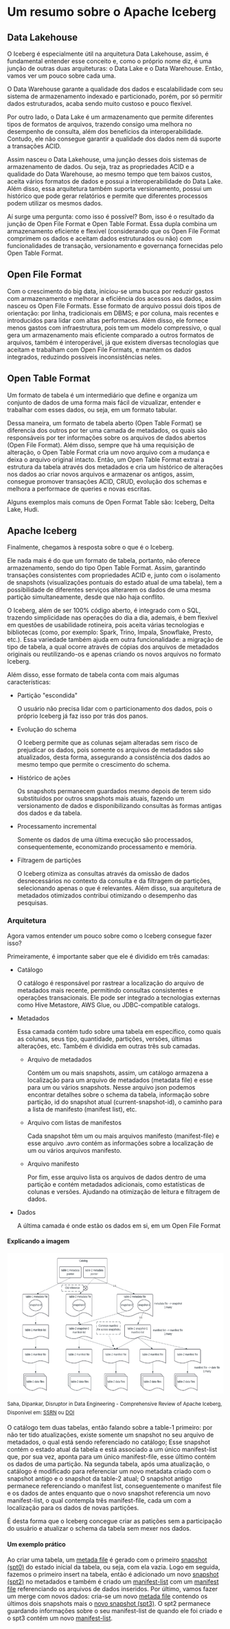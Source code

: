 <h1 align="left">Um resumo sobre o Apache Iceberg</h1>

<h2>Data Lakehouse</h2>

<p>O Iceberg é especialmente útil na arquitetura Data Lakehouse, assim, é fundamental entender esse conceito e, como o próprio nome diz, é uma junção de outras duas arquiteturas: o Data Lake e o Data Warehouse. Então, vamos ver um pouco sobre cada uma.</p>
<p>O Data Warehouse garante a qualidade dos dados e escalabilidade com seu sistema de armazenamento indexado e particionado, porém, por só permitir dados estruturados, acaba sendo muito custoso e pouco flexível.</p>
<p>Por outro lado, o Data Lake é um armazenamento que permite diferentes tipos de formatos de arquivos, trazendo consigo uma melhora no desempenho de consulta, além dos benefícios da interoperabilidade. Contudo, ele não consegue garantir a qualidade dos dados nem dá suporte a transações ACID.</p>
<p>Assim nasceu o Data Lakehouse, uma junção desses dois sistemas de armazenamento de dados. Ou seja, traz as propriedades ACID e a qualidade do Data Warehouse, ao mesmo tempo que tem baixos custos, aceita vários formatos de dados e possui a interoperabilidade do Data Lake. Além disso, essa arquitetura também suporta versionamento, possui um histórico que pode gerar relatórios e permite que diferentes processos podem utilizar os mesmos dados.</p>
<p>Aí surge uma pergunta: como isso é possível? Bom, isso é o resultado da junção de Open File Format e Open Table Format. Essa dupla combina um armazenamento eficiente e flexível (considerando que os Open File Format comprimem os dados e aceitam dados estruturados ou não) com funcionalidades de transação, versionamento e governança fornecidas pelo Open Table Format.</p>

<h2>Open File Format</h2>

<p>Com o crescimento do big data, iniciou-se uma busca por reduzir gastos com armazenamento e melhorar a eficiência dos acessos aos dados, assim nasceu os Open File Formats. Esse formato de arquivo possui dois tipos de orientação: por linha, tradicionais em DBMS; e por coluna, mais recentes e introducidos para lidar com altas performaces. Além disso, ele fornece menos gastos com infraestrutura, pois tem um modelo compressivo, o qual gera um armazenamento mais eficiente comparado a outros formatos de arquivos, também é interoperável, já que existem diversas tecnologias que aceitam e trabalham com Open File Formats, e mantém os dados integrados, reduzindo possíveis inconsistências neles.

<h2>Open Table Format</h2>

<p>Um formato de tabela é um intermediário que define e organiza um conjunto de dados de uma forma mais fácil de vizualizar, entender e trabalhar com esses dados, ou seja, em um formato tabular.</p>
<p>Dessa maneira, um formato de tabela aberto (Open Table Format) se diferencia dos outros por ter uma camada de metadados, os quais são responsáveis por ter informações sobre os arquivos de dados abertos (Open File Format). Além disso, sempre que há uma requisição de alteração, o Open Table Format cria um novo arquivo com a mudança e deixa o arquivo original intacto. Então, um Open Table Format extrai a estrutura da tabela através dos metadados e cria um histórico de alterações nos dados ao criar novos arquivos e armazenar os antigos, assim, consegue promover transações ACID, CRUD, evolução dos schemas e melhora a performace de queries e novas escritas.</p>
<p>Alguns exemplos mais comuns de Open Format Table são: Iceberg, Delta Lake, Hudi.</p>
  
<h2>Apache Iceberg</h2>

<p>Finalmente, chegamos à resposta sobre o que é o Iceberg.</p>

<p>Ele nada mais é do que um formato de tabela, portanto, não oferece armazenamento, sendo do tipo Open Table Format. Assim, garantindo transações consistentes com propriedades ACID e, junto com o isolamento de snapshots (visualizações pontuais do estado atual de uma tabela), tem a possibilidade de diferentes serviços alterarem os dados de uma mesma partição simultaneamente, desde que não haja conflito.</p>
<p>O Iceberg, além de ser 100% código aberto, é integrado com o SQL, trazendo simplicidade nas operações do dia a dia, ademais, é bem flexível em questões de usabilidade rotineira, pois aceita várias tecnologias e bibliotecas (como, por exemplo: Spark, Trino, Impala, Snowflake, Presto, etc.). Essa variedade também ajuda em outra funcionalidade: a migração de tipo de tabela, a qual ocorre através de cópias dos arquivos de metadados originais ou reutilizando-os e apenas criando os novos arquivos no formato Iceberg.</p>
<p>Além disso, esse formato de tabela conta com mais algumas características:</p>
<ul>
  <li>Partição "escondida"</li>
  <p>O usuário não precisa lidar com o particionamento dos dados, pois o próprio Iceberg já faz isso por trás dos panos.</p>
  <li>Evolução do schema</li>
  <p>O Iceberg permite que as colunas sejam alteradas sem risco de prejudicar os dados, pois somente os arquivos de metadados são atualizados, desta forma, assegurando a consistência dos dados ao mesmo tempo que permite o crescimento do schema.</p>
  <li>Histórico de ações</li>
  <p>Os snapshots permanecem guardados mesmo depois de terem sido substituídos por outros snapshots mais atuais, fazendo um versionamento de dados e disponibilizando consultas às formas antigas dos dados e da tabela.</p>
  <li>Processamento incremental</li>
  <p>Somente os dados de uma última execução são processados, consequentemente, economizando processamento e memória.</p>
  <li>Filtragem de partições</li>
  <p>O Iceberg otimiza as consultas através da omissão de dados desnecessários no contexto da consulta e da filtragem de partições, selecionando apenas o que é relevantes. Além disso, sua arquitetura de metadados otimizados contribui otimizando o desempenho das pesquisas.</p>
</ul>

<h3>Arquitetura</h3>

<p>Agora vamos entender um pouco sobre como o Iceberg consegue fazer isso?</p>
<p>Primeiramente, é importante saber que ele é dividido em três camadas:</p>
<ul>
  <li>Catálogo</li>
  <p>O catálogo é responsável por rastrear a localização do arquivo de metadados mais recente, permitindo consultas consistentes e operações transacionais. Ele pode ser integrado a tecnologias externas como Hive Metastore, AWS Glue, ou JDBC-compatible catalogs.</p>
  <li>Metadados</li>
  <p>Essa camada contém tudo sobre uma tabela em específico, como quais as colunas, seus tipo, quantidade, partições, versões, últimas alterações, etc. Também é dividida em outras três sub camadas.</p>
  <ul>
    <li>Arquivo de metadados</li>
    <p>Contém um ou mais snapshots, assim, um catálogo armazena a localização para um arquivo de metadados (metadata file) e esse para um ou vários snapshots. Nesse arquivo json podemos encontrar detalhes sobre o schema da tabela, informação sobre partição, id do snapshot atual (current-snapshot-id), o caminho para a lista de manifesto (manifest list), etc.</p>
    <li>Arquivo com listas de manifestos</li>
    <p>Cada snapshot têm um ou mais arquivos manifesto (manifest-file) e esse arquivo .avro contém as informações sobre a localização de um ou vários arquivos manifesto.</p>
    <li>Arquivo manifesto</li>
    <p>Por fim, esse arquivo lista os arquivos de dados dentro de uma partição e contém metadados adicionais, como estatísticas de colunas e versões. Ajudando na otimização de leitura e filtragem de dados.</p>
  </ul>
  <li>Dados</li>
  <p>A última camada é onde estão os dados em si, em um Open File Format</p>
</ul>

<h4>Explicando a imagem</h4>
<img src="assets/iceberg_arquitetura_exemplo.png" />
<p><sup>Saha, Dipankar, Disruptor in Data Engineering - Comprehensive Review of Apache Iceberg, Disponível em: <a href="https://ssrn.com/abstract=4987315" target="_blank">SSRN</a> ou <a href="http://dx.doi.org/10.2139/ssrn.4987315" target="_blank">DOI</a></sup></p>
<p>O catálogo tem duas tabelas, então falando sobre a table-1 primeiro: por não ter tido atualizações, existe somente um snapshot no seu arquivo de metadados, o qual está sendo referenciado no catálogo; Esse snapshot contém o estado atual da tabela e está associado a um único manifest-list que, por sua vez, aponta para um único manifest-file, esse último contém os dados de uma partição. Na segunda tabela, após uma atualização, o catálogo é modificado para referenciar um novo metadata criado com o snapshot antigo e o snapshot da table-2 atual; O snapshot antigo permanece referenciando o manifest list, conseguentemente o manifest file e os dados de antes enquanto que o novo snapshot referencia um novo manifest-list, o qual contempla três manifest-file, cada um com a localização para os dados de novas partições.</p>
<p>É desta forma que o Iceberg concegue criar as patições sem a participação do usuário e atualizar o schema da tabela sem mexer nos dados.</p>

<h4>Um exemplo prático</h4>
<p>Ao criar uma tabela, um <a href="table_exemplo/metadata/metadata-00001.json">metada file</a> é gerado com o primeiro <a href="table_exemplo/metadata/snapshots/00000000000000000001.json">snapshot (spt0)</a> do estado inicial da tabela, ou seja, com ela vazia. Logo em seguida, fazemos o primeiro insert na tabela, então é adicionado um novo <a href="table_exemplo/metadata/snapshots/00000000000000000002.json">snapshot (spt2)</a> no metadados e também é criado um <a href="table_exemplo/metadata/manifest-lists/manifest-list-00002.avro">manifest-list</a> com um <a href="table_exemplo/metadata/manifest-00002.avro">manifest file</a> referenciando os arquivos de dados inseridos. Por último, vamos fazer um merge com novos dados: cria-se um novo <a href="table_exemplo/metadata/metadata-00003.json">metada file</a> contendo os últimos dois snapshots mais o <a href="table_exemplo/metadata/snapshots/00000000000000000003.json">novo snapshot (spt3)</a>. O spt2 permanece guardando informações sobre o seu manifest-list de quando ele foi criado e o spt3 contém um novo <a href="table_exemplo/metadata/manifest-lists/manifest-list-00003.avro">manifest-list</a>.</p>
